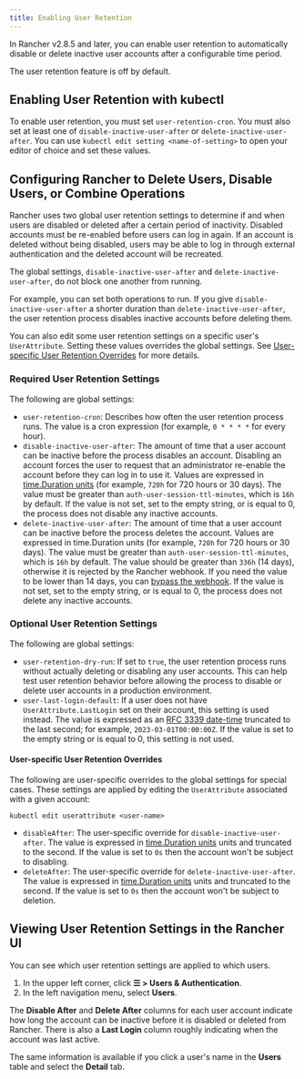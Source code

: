 ```yaml
---
title: Enabling User Retention
---
```


<head>
  <link rel="canonical" href="https://ranchermanager.docs.rancher.com/how-to-guides/advanced-user-guides/enable-user-retention"/>
</head>

In Rancher v2.8.5 and later, you can enable user retention to automatically disable or delete inactive user accounts after a configurable time period.

The user retention feature is off by default.

## Enabling User Retention with kubectl

To enable user retention, you must set `user-retention-cron`. You must also set at least one of  `disable-inactive-user-after` or `delete-inactive-user-after`. You can use `kubectl edit setting <name-of-setting>` to open your editor of choice and set these values.

## Configuring Rancher to Delete Users, Disable Users, or Combine Operations

Rancher uses two global user retention settings to determine if and when users are disabled or deleted after a certain period of inactivity. Disabled accounts must be re-enabled before users can log in again. If an account is deleted without being disabled, users may be able to log in through external authentication and the deleted account will be recreated.

The global settings, `disable-inactive-user-after` and  `delete-inactive-user-after`, do not block one another from running. 

For example, you can set both operations to run. If you give `disable-inactive-user-after` a shorter duration than `delete-inactive-user-after`, the user retention process disables inactive accounts before deleting them.

You can also edit some user retention settings on a specific user's `UserAttribute`. Setting these values overrides the global settings. See [User-specific User Retention Overrides](#user-specific-user-retention-overrides) for more details.

### Required User Retention Settings

The following are global settings:

- `user-retention-cron`: Describes how often the user retention process runs. The value is a cron expression (for example, `0 * * * *` for every hour).
 - `disable-inactive-user-after`: The amount of time that a user account can be inactive before the process disables an account. Disabling an account forces the user to request that an administrator re-enable the account before they can log in to use it. Values are expressed in [time.Duration units](https://pkg.go.dev/time#ParseDuration) (for example, `720h` for 720 hours or 30 days). The value must be greater than `auth-user-session-ttl-minutes`, which is `16h` by default. If the value is not set, set to the empty string, or is equal to 0, the process does not disable any inactive accounts.
- `delete-inactive-user-after`: The amount of time that a user account can be inactive before the process deletes the account. Values are expressed in time.Duration units (for example, `720h` for 720 hours or 30 days). The value must be greater than `auth-user-session-ttl-minutes`, which is `16h` by default. The value should be greater than `336h` (14 days), otherwise it is rejected by the Rancher webhook. If you need the value to be lower than 14 days, you can [bypass the webhook](../../reference-guides/rancher-webhook.md#bypassing-the-webhook). If the value is not set, set to the empty string, or is equal to 0, the process does not delete any inactive accounts.

### Optional User Retention Settings

The following are global settings:

- `user-retention-dry-run`: If set to `true`, the user retention process runs without actually deleting or disabling any user accounts. This can help test user retention behavior before allowing the process to disable or delete user accounts in a production environment.
- `user-last-login-default`: If a user does not have `UserAttribute.LastLogin` set on their account, this setting is used instead. The value is expressed as an [RFC 3339 date-time](https://datatracker.ietf.org/doc/html/rfc3339#section-5.6) truncated to the last second; for example, `2023-03-01T00:00:00Z`. If the value is set to the empty string or is equal to 0, this setting is not used.

#### User-specific User Retention Overrides

The following are user-specific overrides to the global settings for special cases. These settings are applied by editing the `UserAttribute` associated with a given account:

```
kubectl edit userattribute <user-name>
```

- `disableAfter`: The user-specific override for `disable-inactive-user-after`. The value is expressed in [time.Duration units](https://pkg.go.dev/time#ParseDuration) units and truncated to the second. If the value is set to `0s` then the account won't be subject to disabling. 
- `deleteAfter`: The user-specific override for `delete-inactive-user-after`. The value is expressed in [time.Duration units](https://pkg.go.dev/time#ParseDuration) units and truncated to the second. If the value is set to `0s` then the account won't be subject to deletion.

## Viewing User Retention Settings in the Rancher UI

You can see which user retention settings are applied to which users. 

1. In the upper left corner, click **☰ > Users & Authentication**.
1. In the left navigation menu, select **Users**. 

The **Disable After** and **Delete After** columns for each user account indicate how long the account can be inactive before it is disabled or deleted from Rancher. There is also a **Last Login** column roughly indicating when the account was last active. 

The same information is available if you click a user's name in the **Users** table and select the **Detail** tab.
